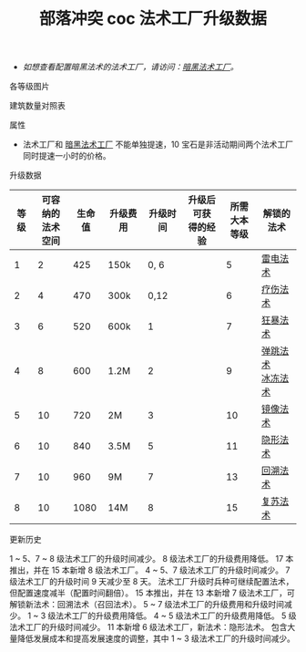 ﻿---
title: "部落冲突 coc 法术工厂升级数据"
navTitle: "法术工厂"
shownTitle: "法术工厂"
description: "法术工厂是资深法师的家，比起在前线战斗，他们更适合去创造各种魔力武器。使用强大的法术，在战斗中扭转乾坤吧！"
module: upgrade-home
imgFolder: home_buildings/0484
wiki: https://clashofclans.fandom.com/wiki/Spell_Factory
canonical: /upgrade/0484-Spell-Factory
---

- *如想查看配置暗黑法术的法术工厂，请访问：[暗黑法术工厂](/upgrade/0485-Dark-Spell-Factory)。*

<UnitInfo :folder="$frontmatter.imgFolder" imgSrc="Spell_Factory8.png" :imgAlt="$frontmatter.navTitle" :description="$frontmatter.description" :isSmallImg="true" />

<SmallTitle>各等级图片</SmallTitle>

<Panel>
    <UnitImgGroup title="闲置状态" :folder="$frontmatter.imgFolder">
        <UnitImg imgTitle="1 级" imgSrc="Spell_Factory1.png" />
        <UnitImg imgTitle="2 级" imgSrc="Spell_Factory2.png" />
        <UnitImg imgTitle="3 级" imgSrc="Spell_Factory3.png" />
        <UnitImg imgTitle="4 级" imgSrc="Spell_Factory4.png" />
        <UnitImg imgTitle="5 级" imgSrc="Spell_Factory5.png" />
        <UnitImg imgTitle="6 级" imgSrc="Spell_Factory6.png" />
        <UnitImg imgTitle="7 级" imgSrc="Spell_Factory7.png" />
        <UnitImg imgTitle="8 级" imgSrc="Spell_Factory8.png" />
    </UnitImgGroup>
    <UnitImgGroup title="法术配置中" :folder="$frontmatter.imgFolder">
        <UnitImg imgTitle="1 级" imgSrc="Spell_Factory1_Active.png" />
        <UnitImg imgTitle="2 级" imgSrc="Spell_Factory2_Active.png" />
        <UnitImg imgTitle="3 级" imgSrc="Spell_Factory3_Active.png" />
        <UnitImg imgTitle="4 级" imgSrc="Spell_Factory4_Active.png" />
        <UnitImg imgTitle="5 级" imgSrc="Spell_Factory5_Active.png" />
        <UnitImg imgTitle="6 级" imgSrc="Spell_Factory6_Active.png" />
        <UnitImg imgTitle="7 级" imgSrc="Spell_Factory7_Active.png" />
        <UnitImg imgTitle="8 级" imgSrc="Spell_Factory8_Active.png" />
    </UnitImgGroup>
</Panel>

<SmallTitle>建筑数量对照表</SmallTitle>

<BuildingNum>
    <BuildingNumRow title="大本等级" num="1 - 4, 5 - 17" />
    <BuildingNumRow title="建筑数量" num="    0,      1" />
</BuildingNum>

<SmallTitle>属性</SmallTitle>

<UnitProperties>
    <UnitProperty pKey="占地面积" pValue="3×3" />
    <UnitProperty pKey="判定面积" pValue="3×3" :isJudgeSquare="true" />
    <UnitProperty pKey="提速所需宝石数" pValue="10" />
</UnitProperties>

* 法术工厂和 [暗黑法术工厂](/upgrade/0485-Dark-Spell-Factory) 不能单独提速，10 宝石是非活动期间两个法术工厂同时提速一小时的价格。

<SmallTitle>升级数据</SmallTitle>

<script setup>
const tableExtraInfo = [
    {
        "column": 3,
        "type": "cost",
        "gpClass": "building",
        "icon": "Elixir"
    },
    {
        "column": 4,
        "type": "time",
        "gpClass": "building"
    },
    {
        "column": 5,
        "type": "exp",
        "icon": "Exp"
    }
];
</script>

<UnitTable :tableExtraInfo="tableExtraInfo">

| 等级 |可容纳的<br>法术空间| 生命值 | 升级费用 | 升级时间 |升级后可获<br>得的经验|所需<br>大本等级| 解锁的法术 |
| ---- |        ---       |   ---  |   ---   |   ---   |         ---         |      ---      |    ---    |
|   1  |         2        |   425  |  150k   |   0, 6  |                     |       5       |<a href="/upgrade/0100-Lightning-Spell">雷电法术</a>|
|   2  |         4        |   470  |  300k   |   0,12  |                     |       6       |<a href="/upgrade/0101-Healing-Spell">疗伤法术</a>|
|   3  |         6        |   520  |  600k   |   1     |                     |       7       |<a href="/upgrade/0102-Rage-Spell">狂暴法术</a>|
|   4  |         8        |   600  |  1.2M   |   2     |                     |       9       |<a href="/upgrade/0103-Jump-Spell">弹跳法术</a><br><a href="/upgrade/0104-Freeze-Spell">冰冻法术</a>|
|   5  |        10        |   720  |    2M   |   3     |                     |      10       |<a href="/upgrade/0105-Clone-Spell">镜像法术</a>|
|   6  |        10        |   840  |  3.5M   |   5     |                     |      11       |<a href="/upgrade/0106-Invisibility-Spell">隐形法术</a>|
|   7  |        10        |   960  |    9M   |   7     |                     |      13       |<a href="/upgrade/0107-Recall-Spell">回溯法术</a>|
|   8  |        10        |  1080  |   14M   |   8     |                     |      15       |<a href="/upgrade/0108-Revive-Spell">复苏法术</a>|
</UnitTable>

<SmallTitle>更新历史</SmallTitle>

<Timeline>
    <TimelineItem date="2025/03/24">
        <TimelineRow>1 ~ 5、7 ~ 8 级法术工厂的升级时间减少。</TimelineRow>
        <TimelineRow>8 级法术工厂的升级费用降低。</TimelineRow>
    </TimelineItem> 
    <TimelineItem date="2024/11/25">
        <TimelineRow>17 本推出，并在 15 本新增 8 级法术工厂。</TimelineRow>    
        <TimelineRow>4 ~ 5、7 级法术工厂的升级时间减少。</TimelineRow>
    </TimelineItem>
    <TimelineItem date="2023/12/12">
        <TimelineRow>7 级法术工厂的升级时间 9 天减少至 8 天。</TimelineRow>
    </TimelineItem>
    <TimelineItem date="2022/10/10">
        <TimelineRow>法术工厂升级时兵种可继续配置法术，但配置速度减半（配置时间翻倍）。</TimelineRow>
        <TimelineRow>15 本推出，并在 13 本新增 7 级法术工厂，可解锁新法术：回溯法术（召回法术）。</TimelineRow>
        <TimelineRow>5 ~ 7 级法术工厂的升级费用和升级时间减少。</TimelineRow>
    </TimelineItem>
    <TimelineItem date="2021/12/09">
        <TimelineRow>1 ~ 3 级法术工厂的升级费用降低。</TimelineRow>
    </TimelineItem>
    <TimelineItem date="2021/04/12">
        <TimelineRow>4 ~ 5 级法术工厂的升级费用降低。</TimelineRow>
        <TimelineRow>5 级法术工厂的升级时间减少。</TimelineRow>
    </TimelineItem> 
    <TimelineItem date="2020/12/07">
        <TimelineRow>11 本新增 6 级法术工厂，新法术：隐形法术。</TimelineRow>   
    </TimelineItem> 
        <TimelineItem date="2019/04/02">
        <TimelineRow>包含大量降低发展成本和提高发展速度的调整，其中 1 ~ 3 级法术工厂的升级时间减少。</TimelineRow>     
    </TimelineItem>    
    <TimelineItem :historyBottom="true" />
</Timeline>
